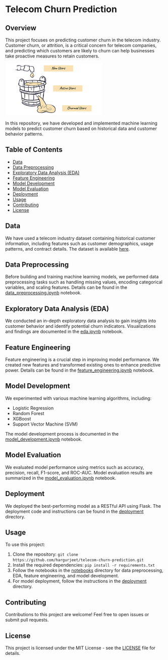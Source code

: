 # Telecom Churn Prediction

## Overview

This project focuses on predicting customer churn in the telecom industry. Customer churn, or attrition, is a critical concern for telecom companies, and predicting which customers are likely to churn can help businesses take proactive measures to retain customers.

![](telecom_churn.png)

In this repository, we have developed and implemented machine learning models to predict customer churn based on historical data and customer behavior patterns.

## Table of Contents

- [Data](#data)
- [Data Preprocessing](#data-preprocessing)
- [Exploratory Data Analysis (EDA)](#exploratory-data-analysis-eda)
- [Feature Engineering](#feature-engineering)
- [Model Development](#model-development)
- [Model Evaluation](#model-evaluation)
- [Deployment](#deployment)
- [Usage](#usage)
- [Contributing](#contributing)
- [License](#license)

## Data

We have used a telecom industry dataset containing historical customer information, including features such as customer demographics, usage patterns, and contract details. The dataset is available [here](data/telecom_churn_dataset.csv).

## Data Preprocessing

Before building and training machine learning models, we performed data preprocessing tasks such as handling missing values, encoding categorical variables, and scaling features. Details can be found in the [data_preprocessing.ipynb](notebooks/data_preprocessing.ipynb) notebook.

## Exploratory Data Analysis (EDA)

We conducted an in-depth exploratory data analysis to gain insights into customer behavior and identify potential churn indicators. Visualizations and findings are documented in the [eda.ipynb](notebooks/eda.ipynb) notebook.

## Feature Engineering

Feature engineering is a crucial step in improving model performance. We created new features and transformed existing ones to enhance predictive power. Details can be found in the [feature_engineering.ipynb](notebooks/feature_engineering.ipynb) notebook.

## Model Development

We experimented with various machine learning algorithms, including:
- Logistic Regression
- Random Forest
- XGBoost
- Support Vector Machine (SVM)

The model development process is documented in the [model_development.ipynb](notebooks/model_development.ipynb) notebook.

## Model Evaluation

We evaluated model performance using metrics such as accuracy, precision, recall, F1-score, and ROC-AUC. Model evaluation results are summarized in the [model_evaluation.ipynb](notebooks/model_evaluation.ipynb) notebook.

## Deployment

We deployed the best-performing model as a RESTful API using Flask. The deployment code and instructions can be found in the [deployment](deployment/) directory.

## Usage

To use this project:
1. Clone the repository: `git clone https://github.com/hargurjeet/telecom-churn-prediction.git`
2. Install the required dependencies: `pip install -r requirements.txt`
3. Follow the notebooks in the [notebooks](notebooks/) directory for data preprocessing, EDA, feature engineering, and model development.
4. For model deployment, follow the instructions in the [deployment](deployment/) directory.

## Contributing

Contributions to this project are welcome! Feel free to open issues or submit pull requests.

## License

This project is licensed under the MIT License - see the [LICENSE](LICENSE) file for details.
